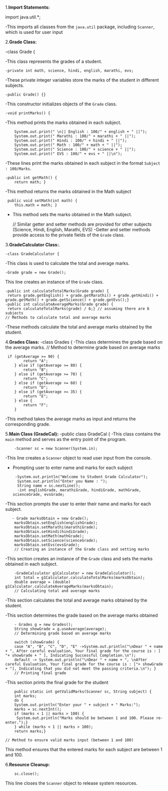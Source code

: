 1.**Import Statements:**

import java.util.*;

-This imports all classes from the `java.util` package, including `Scanner`, which is used for user input

2.**Grade Class:**

-class Grade {

-This class represents the grades of a student.

    -private int math, science, hindi, english, marathi, evs;

-These private integer variables store the marks of the student in different subjects.
    
    -public Grade() {}

-This constructor initializes objects of the `Grade` class.

    -void printMarks() {
    
-This method prints the marks obtained in each subject.

        System.out.print(" \n|| English : 100/" + english + " ||");
        System.out.print(" Marathi : 100/" + marathi + " ||");
        System.out.print(" Hindi : 100/" + hindi + " ||");
        System.out.print(" Math : 100/" + math + " ||");
        System.out.print(" Science : 100/" + science + " ||");
        System.out.print(" EVS : 100/" + evs + " ||\n");
        
-These lines print the marks obtained in each subject in the format `Subject : 100/Marks`.

    -public int getMath() {
        return math; }
        
-This method returns the marks obtained in the Math subject

     public void setMath(int math) {
        this.math = math; }
  
- This method sets the marks obtained in the Math subject.
  
    // Similar getter and setter methods are provided for other subjects (Science, Hindi, English, Marathi, EVS)
-Getter and setter methods provide access to the private fields of the `Grade` class.

3.**GradeCalculator Class:**.
    
    -class GradeCalculator {

-This class is used to calculate the total and average marks.

    -Grade grade = new Grade();
    
This line creates an instance of the `Grade` class.

    -public int calculateTotalMarks(Grade grade) {
     return grade.getEnglish() + grade.getMarathi() + grade.getHindi() + grade.getMath() + grade.getScience() + grade.getEvs();}
    -public int calculateAverageMarks(Grade grade) {
     return calculateTotalMarks(grade) / 6;} // assuming there are 6 subjects
    // Methods to calculate total and average marks
    
-These methods calculate the total and average marks obtained by the student.

4.**Grades Class:**
 -class Grades {
-This class determines the grade based on the average marks.
    // Method to determine grade based on average marks
    
     if (getAverage >= 90) {
            return "A";
        } else if (getAverage >= 80) {
            return "B";
        } else if (getAverage >= 70) {
            return "C";
        } else if (getAverage >= 60) {
            return "D";
        } else if (getAverage >= 35) {
            return "E";
        } else {
            return "F";
        }
        
-This method takes the average marks as input and returns the corresponding grade.

5.**Main Class (GradeCal):**
-public class GradeCal {
-This class contains the `main` method and serves as the entry point of the program.

        -Scanner sc = new Scanner(System.in);

-This line creates a `Scanner` object to read user input from the console.

- Prompting user to enter name and marks for each subject
  
       -System.out.println("Welcome to Student Grade Calculator");
        System.out.println("Enter you Name : ");
        String name = sc.nextLine();
        -int englishGrade, marathiGrade, hindiGrade, mathGrade, scienceGrade, evsGrade;
  
-This section prompts the user to enter their name and marks for each subject.

       - Grade marksObtain = new Grade();
        marksObtain.setEnglish(englishGrade);
        marksObtain.setMarathi(marathiGrade);
        marksObtain.setHindi(hindiGrade);
        marksObtain.setMath(mathGrade);
        marksObtain.setScience(scienceGrade);
        marksObtain.setEvs(evsGrade);
        // Creating an instance of the Grade class and setting marks
  
-This section creates an instance of the `Grade` class and sets the marks obtained in each subject.

        -GradeCalculator g1Calculator = new GradeCalculator();
        int total = g1Calculator.calculateTotalMarks(marksObtain);
        double average = (double) g1Calculator.calculateAverageMarks(marksObtain);
        // Calculating total and average marks
  
-This section calculates the total and average marks obtained by the student.

-This section determines the grade based on the average marks obtained

        - Grades g = new Grades();
        String showGrade = g.useAverage(average);
        // Determining grade based on average marks
  
        switch (showGrade) {
        case "A", "B", "C", "D", "E" ->System.out.println("\nDear " + name + ", After careful evaluation, Your final grade for the course is : [ "+ showGrade + " ], Indicating Successful Completion.\n");
        default -> System.out.println("\nDear " + name + ", \nAfter careful Evaluation, Your final grade for the course is : ["+ showGrade + "], Indicating that you did not meet the passing criteria.\n"); }
        // Printing final grade
-This section prints the final grade for the student

        public static int getValidMarks(Scanner sc, String subject) {
        int marks;
        do {
        System.out.println("Enter your " + subject + " Marks:");
        marks = sc.nextInt();
        if (marks < 1 || marks > 100) {
         System.out.println("Marks should be between 1 and 100. Please re-enter.");}
        } while (marks < 1 || marks > 100);
        return marks;}
  
    // Method to ensure valid marks input (between 1 and 100)
This method ensures that the entered marks for each subject are between 1 and 100.

6.**Resource Cleanup:**
  
        sc.close();

This line closes the `Scanner` object to release system resources.
